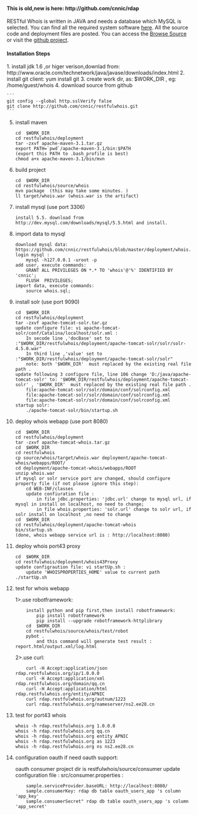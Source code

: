 <html xmlns="http://www.w3.org/1999/xhtml">
  
  


  <head>
    <title>
      UserGuide – Restful Whois
    </title>
    <h4>This is old,new is here: http://github.com/cnnic/rdap</h4>
    
<p>
RESTful Whois is written in JAVA and needs a database which MySQL is selected. You can find all the required system software <a class="wiki" href="/trac/RestfulWhois/wiki/Requirements">here</a>. All the source code and deployment files are posted. You can access the <a class="ext-link" href="http://restfulwhois.org/trac/RestfulWhois/browser"><span class="icon">​</span>Browse Source</a> or visit the  <a class="ext-link" href="https://github.com/cnnic/restfulwhois"><span class="icon">​</span>github project</a>.
</p>
<p>

<h4>Installation Steps</h4>
1. install jdk 1.6 ,or higer verison,downlad from: http://www.oracle.com/technetwork/java/javase/downloads/index.html
2. install git client:
	yum install git
3. create work dir, as: $WORK_DIR , eg: /home/guest/whois
4. download source from github

	```
	git config --global http.sslVerify false 
	git clone http://github.com/cnnic/restfulwhois.git
	```
5. install maven
	
	```
	cd  $WORK_DIR 
	cd restfulwhois/deployment 
	tar -zxvf apache-maven-3.1.tar.gz 
	export PATH=`pwd`/apache-maven-3.1/bin:$PATH 
	(export this PATH to .bash_profile is best) 
	chmod a+x apache-maven-3.1/bin/mvn
	```
6. build project
	
	```
	cd  $WORK_DIR 
	cd restfulwhois/source/whois
	mvn package  (this may take some minutes. )
	ll target/whois.war (whois.war is the artifact)
	```
7. install mysql  (use port 3306)

	```install 5.5. download from http://dev.mysql.com/downloads/mysql/5.5.html and install.```
8. import data to mysql
      
	```
	download mysql data: https://github.com/cnnic/restfulwhois/blob/master/deployment/whois.sql
	login mysql : 
		mysql -h127.0.0.1 -uroot -p
	add user, execute commands:
		GRANT ALL PRIVILEGES ON *.* TO 'whois'@'%' IDENTIFIED BY 'cnnic';
		FLUSH  PRIVILEGES;
	import data, execute commands: 
		source whois.sql;
	```
9. install solr (use port 9090)
	
	```
	cd  $WORK_DIR
	cd restfulwhois/deployment
	tar -zxvf apache-tomcat-solr.tar.gz
	update configure file: vi apache-tomcat-solr/conf/Catalina/localhost/solr.xml :
		In secode line ,'docBase' set to :"$WORK_DIR/restfulwhois/deployment/apache-tomcat-solr/solr/solr-4.5.0.war"
		In third line ,'value' set to :"$WORK_DIR/restfulwhois/deployment/apache-tomcat-solr/solr"
		note: both '$WORK_DIR'  must replaced by the existing real file path .
	update following 3 configure file, line 106 change 'D:/java/apache-tomcat-solr' to: '$WORK_DIR/restfulwhois/deployment/apache-tomcat-solr' , '$WORK_DIR'  must replaced by the existing real file path .
		file:apache-tomcat-solr/solr/domain/conf/solrconfig.xml
		file:apache-tomcat-solr/solr/domain/conf/solrconfig.xml
		file:apache-tomcat-solr/solr/domain/conf/solrconfig.xml
	startup solr:  
		./apache-tomcat-solr/bin/startup.sh 
	```
10. deploy whois webapp  (use port 8080)
      	
	```
	cd  $WORK_DIR
	cd restfulwhois/deployment
	tar -zxvf apache-tomcat-whois.tar.gz
	cd  $WORK_DIR
	cd restfulwhois
	cp source/whois/target/whois.war deployment/apache-tomcat-whois/webapps/ROOT/
	cd deployment/apache-tomcat-whois/webapps/ROOT
	unzip whois.war
	if mysql or solr service port are changed, should configure property file (if not please ignore this step):
		cd WEB-INF/classes
		update confiuration file :
			in file jdbc.properties: 'jdbc.url' change to mysql url, if mysql in install on localhost, no need to change;
			in file whois.properties: 'solr.url' change to solr url, if solr install on localhost ,no need to change
	cd  $WORK_DIR
	cd restfulwhois/deployment/apache-tomcat-whois
	bin/startup.sh
	(done, whois webapp service url is : http://localhost:8080)
	```
11. deploy whois port43 proxy

	```
	cd  $WORK_DIR
	cd restfulwhois/deployment/whois43Proxy
	update configraution file: vi startUp.sh :
		update 'WHOISPROPERTIES_HOME' value to current path
	./startUp.sh
	```
12. test for whois webapp
	
	1>.use robotframework:
	
	```
		install python and pip first,then install robotframework:
			pip install robotframework
			pip install --upgrade robotframework-httplibrary
		cd  $WORK_DIR
		cd restfulwhois/source/whois/test/robot
		pybot .
			and this command will generate test result : report.html/output.xml/log.html
	```
	2>.use curl:

	```
		curl -H Accept:application/json rdap.restfulwhois.org/ip/1.0.0.0
		curl -H Accept:application/xml rdap.restfulwhois.org/domain/qq.cn
		curl -H Accept:application/html rdap.restfulwhois.org/entity/APNIC
		curl rdap.restfulwhois.org/autnum/1223
		curl rdap.restfulwhois.org/nameserver/ns2.ee28.cn
	```
13. test for port43 whois 

	```
	whois -h rdap.restfulwhois.org 1.0.0.0
	whois -h rdap.restfulwhois.org qq.cn
	whois -h rdap.restfulwhois.org entity APNIC
	whois -h rdap.restfulwhois.org as 1223
	whois -h rdap.restfulwhois.org ns ns2.ee28.cn
	```
14. configuration oauth if need oauth support:

	oauth consumer project dir is restfulwhois/source/consumer
	update configuration file : src/consumer.properties :
	
	```
		sample.serviceProvider.baseURL: http://localhost:8080/
		sample.consumerKey: rdap db table oauth_users_app 's column 'app_key'
		sample.consumerSecret" rdap db table oauth_users_app 's column 'app_secret'
	```
